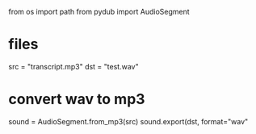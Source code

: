 from os import path
from pydub import AudioSegment

# files
src = "transcript.mp3"
dst = "test.wav"

# convert wav to mp3
sound = AudioSegment.from_mp3(src)
sound.export(dst, format="wav"
